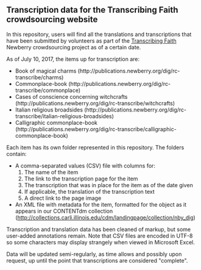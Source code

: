 <h2>Transcription data for the Transcribing Faith crowdsourcing website</h2>

In this repository, users will find all the translations and transcriptions that have been submitted by volunteers as part of the <a href="http://publications.newberry.org/dig/rc-transcribe" target="_blank">Transcribing Faith</a> Newberry crowdsourcing project as of a certain date. 

As of July 10, 2017, the items up for transcription are:
<ul>
<li>Book of magical charms (http://publications.newberry.org/dig/rc-transcribe/charms)</li>
<li>Commonplace-book (http://publications.newberry.org/dig/rc-transcribe/commonplace)</li>
<li>Cases of conscience concerning witchcrafts (http://publications.newberry.org/dig/rc-transcribe/witchcrafts)</li>
<li>Italian religious broadsides (http://publications.newberry.org/dig/rc-transcribe/italian-religious-broadsides)</li>
<li>Calligraphic commonplace-book (http://publications.newberry.org/dig/rc-transcribe/calligraphic-commonplace-book)</li>
</ul>
Each item has its own folder represented in this repository. The folders contain: 

- A comma-separated values (CSV) file with columns for: 
  1) The name of the item
  2) The link to the transcription page for the item
  3) The transcription that was in place for the item as of the date given
  4) If applicable, the translation of the transcription text
  5) A direct link to the page image
- An XML file with metadata for the item, formatted for the object as it appears in our CONTENTdm collection (http://collections.carli.illinois.edu/cdm/landingpage/collection/nby_dig)

Transcription and translation data has been cleaned of markup, but some user-added annotations remain. Note that CSV files are encoded in UTF-8 so some characters may display strangely when viewed in Microsoft Excel.

Data will be updated semi-regularly, as time allows and possibly upon request, up until the point that transcriptions are considered "complete".
